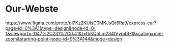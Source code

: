 # Our-Webste

https://www.figma.com/proto/oI7Kz2KUisC0MKJsQr6Ra9/express-car?page-id=0%3A1&type=design&node-id=0-1&viewport=-1147%2C231%2C0.41&t=tbKQnLm234tVyp43-1&scaling=min-zoom&starting-point-node-id=9%3A144&mode=design